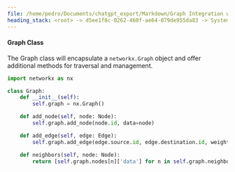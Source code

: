 ```yaml
---
file: /home/pedro/Documents/chatgpt_export/Markdown/Graph Integration with Dataclasses.md
heading_stack: <root> -> d5ee1f8c-0262-460f-ae64-079de955da83 -> System -> 4df2c66a-be68-4ed7-939e-5244c07c0394 -> System -> aaa29239-053e-4660-afbe-53e2c8bdaf73 -> User -> 68e1c43a-7d95-419f-8a58-ed77216df416 -> Assistant -> Design Goals -> Components -> Node Class -> Edge Class -> Graph Class
---
```

#### Graph Class
The Graph class will encapsulate a `networkx.Graph` object and offer additional methods for traversal and management.

```python
import networkx as nx

class Graph:
    def __init__(self):
        self.graph = nx.Graph()

    def add_node(self, node: Node):
        self.graph.add_node(node.id, data=node)

    def add_edge(self, edge: Edge):
        self.graph.add_edge(edge.source.id, edge.destination.id, weight=edge.weight)

    def neighbors(self, node: Node):
        return [self.graph.nodes[n]['data'] for n in self.graph.neighbors(node.id)]
```

